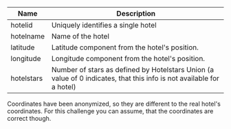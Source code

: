 | Name       | Description                                                                                                          |
|------------|----------------------------------------------------------------------------------------------------------------------|
| hotelid    | Uniquely identifies a single hotel                                                                                   |
| hotelname  | Name of the hotel                                                                                                    |
| latitude   | Latitude component from the hotel's position.                                                                        |
| longitude  | Longitude component from the hotel's position.                                                                       |
| hotelstars | Number of stars as defined by Hotelstars Union (a value of 0 indicates, that this info is not available for a hotel) |

Coordinates have been anonymized, so they are different to the real hotel's coordinates. 
For this challenge you can assume, that the coordinates are correct though.